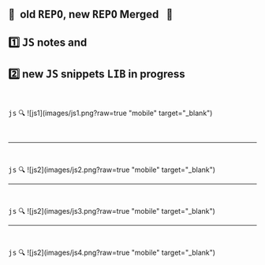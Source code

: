 ## :construction:&nbsp; old <kbd>REPO</kbd>, new <kbd>REPO</kbd> Merged&nbsp;&nbsp;  :construction:

## :one: <kbd>JS</kbd> notes and      
## :two: new <kbd>JS</kbd> snippets <kbd>LIB</kbd> in progress




<br />
  
 <kbd>js</kbd> :mag:
 ![js1](images/js1.png?raw=true "mobile" target="_blank")
 
 <br />
 <hr />  
<br />
  
 <kbd>js</kbd> :mag:
 ![js2](images/js2.png?raw=true "mobile" target="_blank")



 <hr />  
<br />
  
 <kbd>js</kbd> :mag:
 ![js2](images/js3.png?raw=true "mobile" target="_blank")




 <hr />  
<br />
  
 <kbd>js</kbd> :mag:
 ![js2](images/js4.png?raw=true "mobile" target="_blank")


